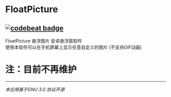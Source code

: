 # FloatPicture  
[![codebeat badge](https://codebeat.co/badges/b1b7bd81-7e45-487e-ad8b-539a71df2f09)](https://codebeat.co/projects/github-com-xfy9326-floatpicture-master)  
----------  
FloatPicture 悬浮图片 安卓悬浮窗软件  
使用本软件可以在手机屏幕上显示任意自定义的图片 (不支持GIF动画)

# 注：目前不再维护
----------  
*本应用基于GNU 3.0 协议开源*
